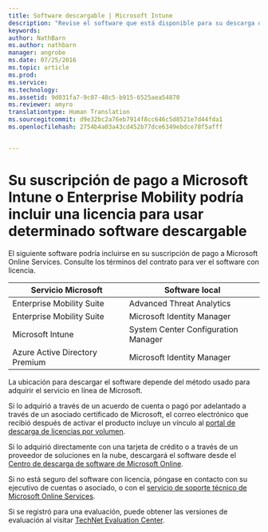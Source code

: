 ```yaml
---
title: Software descargable | Microsoft Intune
description: "Revise el software que está disponible para su descarga que podría estar disponible con su suscripción de Intune o EMS."
keywords: 
author: NathBarn
ms.author: nathbarn
manager: angrobe
ms.date: 07/25/2016
ms.topic: article
ms.prod: 
ms.service: 
ms.technology: 
ms.assetid: 9d031fa7-9c07-48c5-b915-6525aea54870
ms.reviewer: amyro
translationtype: Human Translation
ms.sourcegitcommit: d9e32bc2a76eb7914f8cc646c5d8521e7d44fda1
ms.openlocfilehash: 2754b4a03a43cd452b77dce6349ebdce78f5afff


---
```


# Su suscripción de pago a Microsoft Intune o Enterprise Mobility podría incluir una licencia para usar determinado software descargable

El siguiente software podría incluirse en su suscripción de pago a Microsoft Online Services. Consulte los términos del contrato para ver el software con licencia.

| **Servicio Microsoft**    | **Software local**           |
| ------------- |-------------|
|Enterprise Mobility Suite |    Advanced Threat Analytics |
|Enterprise Mobility Suite |    Microsoft Identity Manager |
|Microsoft Intune | System Center Configuration Manager |
|Azure Active Directory Premium |   Microsoft Identity Manager |

La ubicación para descargar el software depende del método usado para adquirir el servicio en línea de Microsoft.

Si lo adquirió a través de un acuerdo de cuenta o pagó por adelantado a través de un asociado certificado de Microsoft, el correo electrónico que recibió después de activar el producto incluye un vínculo al [portal de descarga de licencias por volumen](https://www.microsoft.com/Licensing/servicecenter/default.aspx).

Si lo adquirió directamente con una tarjeta de crédito o a través de un proveedor de soluciones en la nube, descargará el software desde el [Centro de descarga de software de Microsoft Online](https://www.microsoft.com/online/downloads/HomeRealmDiscovery.aspx).

Si no está seguro del software con licencia, póngase en contacto con su ejecutivo de cuentas o asociado, o con el [servicio de soporte técnico de Microsoft Online Services](https://technet.microsoft.com/en-us/dn932057.aspx).

Si se registró para una evaluación, puede obtener las versiones de evaluación al visitar [TechNet Evaluation Center](https://www.microsoft.com/evalcenter/try).



<!--HONumber=Oct16_HO3-->


